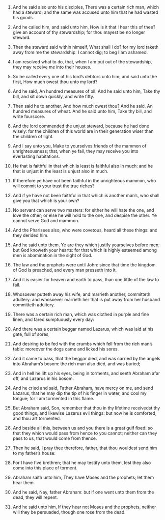 1. And he said also unto his disciples, There was a certain rich
man, which had a steward; and the same was accused unto him that he
had wasted his goods.

2. And he called him, and said unto him, How is it that I hear this
of thee? give an account of thy stewardship; for thou mayest be no
longer steward.

3. Then the steward said within himself, What shall I do? for my
lord taketh away from me the stewardship: I cannot dig; to beg I am
ashamed.

4. I am resolved what to do, that, when I am put out of the
stewardship, they may receive me into their houses.

5. So he called every one of his lord’s debtors unto him, and said
unto the first, How much owest thou unto my lord?

6. And he said,
An hundred measures of oil. And he said unto him, Take thy bill, and
sit down quickly, and write fifty.

7. Then said he to another, And how much owest thou? And he said, An
hundred measures of wheat. And he said unto him, Take thy bill, and
write fourscore.

8. And the lord commended the unjust steward, because he had done
wisely: for the children of this world are in their generation wiser
than the children of light.

9. And I say unto you, Make to yourselves friends of the mammon of
unrighteousness; that, when ye fail, they may receive you into
everlasting habitations.

10. He that is faithful in that which is least is faithful also in
much: and he that is unjust in the least is unjust also in much.

11. If therefore ye have not been faithful in the unrighteous
mammon, who will commit to your trust the true riches?

12. And if
ye have not been faithful in that which is another man’s, who shall
give you that which is your own?

13. No servant can serve two
masters: for either he will hate the one, and love the other; or else
he will hold to the one, and despise the other. Ye cannot serve God
and mammon.

14. And the Pharisees also, who were covetous, heard all these
things: and they derided him.

15. And he said unto them, Ye are they which justify yourselves
before men; but God knoweth your hearts: for that which is highly
esteemed among men is abomination in the sight of God.

16. The law and the prophets were until John: since that time the
kingdom of God is preached, and every man presseth into it.

17. And it is easier for heaven and earth to pass, than one tittle
of the law to fail.

18. Whosoever putteth away his wife, and marrieth another,
committeth adultery: and whosoever marrieth her that is put away from
her husband committeth adultery.

19. There was a certain rich man, which was clothed in purple and
fine linen, and fared sumptuously every day:

20. And there was a
certain beggar named Lazarus, which was laid at his gate, full of
sores,

21. And desiring to be fed with the crumbs which fell from
the rich man’s table: moreover the dogs came and licked his sores.

22. And it came to pass, that the beggar died, and was carried by
the angels into Abraham’s bosom: the rich man also died, and was
buried;

23. And in hell he lift up his eyes, being in torments, and
seeth Abraham afar off, and Lazarus in his bosom.

24. And he cried and said, Father Abraham, have mercy on me, and
send Lazarus, that he may dip the tip of his finger in water, and cool
my tongue; for I am tormented in this flame.

25. But Abraham said, Son, remember that thou in thy lifetime
receivedst thy good things, and likewise Lazarus evil things: but now
he is comforted, and thou art tormented.

26. And beside all this, between us and you there is a great gulf
fixed: so that they which would pass from hence to you cannot; neither
can they pass to us, that would come from thence.

27. Then he said, I pray thee therefore, father, that thou wouldest
send him to my father’s house:

28. For I have five brethren; that he
may testify unto them, lest they also come into this place of torment.

29. Abraham saith unto him, They have Moses and the prophets; let
them hear them.

30. And he said, Nay, father Abraham: but if one went unto them from
the dead, they will repent.

31. And he said unto him, If they hear not Moses and the prophets,
neither will they be persuaded, though one rose from the dead.